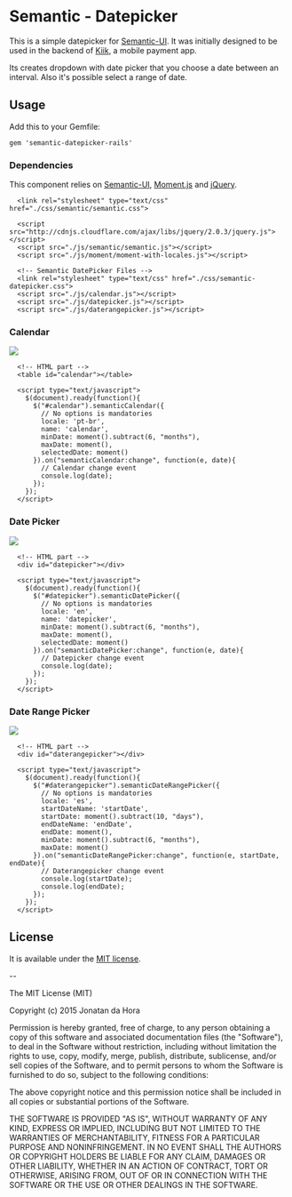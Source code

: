 # Semantic - Datepicker

This is a simple datepicker for [Semantic-UI](http://semantic-ui.com). It was initially designed to be used in the backend of [Kiik](https://www.kiik.com.br), a mobile payment app.

Its creates dropdown with date picker that you choose a date between an interval. Also it's possible select a range of date.

## Usage

Add this to your Gemfile:

```
gem 'semantic-datepicker-rails'

```

### Dependencies
This component relies on [Semantic-UI](http://semantic-ui.com), [Moment.js](http://momentjs.com/) and [jQuery](http://jquery.com/).
```
  <link rel="stylesheet" type="text/css" href="./css/semantic/semantic.css">
 
  <script src="http://cdnjs.cloudflare.com/ajax/libs/jquery/2.0.3/jquery.js"></script>
  <script src="./js/semantic/semantic.js"></script>
  <script src="./js/moment/moment-with-locales.js"></script>
  
  <!-- Semantic DatePicker Files -->
  <link rel="stylesheet" type="text/css" href="./css/semantic-datepicker.css">
  <script src="./js/calendar.js"></script>
  <script src="./js/datepicker.js"></script>
  <script src="./js/daterangepicker.js"></script>
```

### Calendar

![](http://i.imgur.com/o1vPauf.png)

```
  <!-- HTML part -->
  <table id="calendar"></table>
  
  <script type="text/javascript">
    $(document).ready(function(){
      $("#calendar").semanticCalendar({
        // No options is mandatories
        locale: 'pt-br',
        name: 'calendar',
        minDate: moment().subtract(6, "months"),
        maxDate: moment(),
        selectedDate: moment()
      }).on("semanticCalendar:change", function(e, date){
        // Calendar change event
        console.log(date);
      });
    });
  </script>
```

### Date Picker
![](http://i.imgur.com/K8CrQnZ.png)
```
  <!-- HTML part -->
  <div id="datepicker"></div>
  
  <script type="text/javascript">
    $(document).ready(function(){
      $("#datepicker").semanticDatePicker({
        // No options is mandatories
        locale: 'en',
        name: 'datepicker',
        minDate: moment().subtract(6, "months"),
        maxDate: moment(),
        selectedDate: moment()
      }).on("semanticDatePicker:change", function(e, date){
        // Datepicker change event
        console.log(date);
      });
    });
  </script>
```

### Date Range Picker
![](http://i.imgur.com/HJ7aEoD.png)
```
  <!-- HTML part -->
  <div id="daterangepicker"></div>
  
  <script type="text/javascript">
    $(document).ready(function(){
      $("#daterangepicker").semanticDateRangePicker({
        // No options is mandatories
        locale: 'es',
        startDateName: 'startDate',
        startDate: moment().subtract(10, "days"),
        endDateName: 'endDate',
        endDate: moment(),
        minDate: moment().subtract(6, "months"),
        maxDate: moment()
      }).on("semanticDateRangePicker:change", function(e, startDate, endDate){
        // Daterangepicker change event
        console.log(startDate);
        console.log(endDate);
      });
    });
  </script>
```

## License

It is available under the [MIT license](http://www.opensource.org/licenses/mit-license.php).

--

The MIT License (MIT)

Copyright (c) 2015 Jonatan da Hora

Permission is hereby granted, free of charge, to any person obtaining a copy
of this software and associated documentation files (the "Software"), to deal
in the Software without restriction, including without limitation the rights
to use, copy, modify, merge, publish, distribute, sublicense, and/or sell
copies of the Software, and to permit persons to whom the Software is
furnished to do so, subject to the following conditions:

The above copyright notice and this permission notice shall be included in
all copies or substantial portions of the Software.

THE SOFTWARE IS PROVIDED "AS IS", WITHOUT WARRANTY OF ANY KIND, EXPRESS OR
IMPLIED, INCLUDING BUT NOT LIMITED TO THE WARRANTIES OF MERCHANTABILITY,
FITNESS FOR A PARTICULAR PURPOSE AND NONINFRINGEMENT. IN NO EVENT SHALL THE
AUTHORS OR COPYRIGHT HOLDERS BE LIABLE FOR ANY CLAIM, DAMAGES OR OTHER
LIABILITY, WHETHER IN AN ACTION OF CONTRACT, TORT OR OTHERWISE, ARISING FROM,
OUT OF OR IN CONNECTION WITH THE SOFTWARE OR THE USE OR OTHER DEALINGS IN
THE SOFTWARE.
